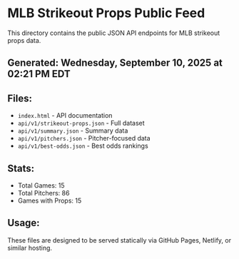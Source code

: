 # MLB Strikeout Props Public Feed

This directory contains the public JSON API endpoints for MLB strikeout props data.

## Generated: Wednesday, September 10, 2025 at 02:21 PM EDT

## Files:
- `index.html` - API documentation
- `api/v1/strikeout-props.json` - Full dataset
- `api/v1/summary.json` - Summary data
- `api/v1/pitchers.json` - Pitcher-focused data  
- `api/v1/best-odds.json` - Best odds rankings

## Stats:
- Total Games: 15
- Total Pitchers: 86
- Games with Props: 15

## Usage:
These files are designed to be served statically via GitHub Pages, Netlify, or similar hosting.
